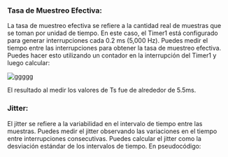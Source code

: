 
### Tasa de Muestreo Efectiva:

La tasa de muestreo efectiva se refiere a la cantidad real de muestras que se toman por unidad de tiempo. En este caso, el Timer1 está configurado para generar interrupciones cada 0.2 ms (5,000 Hz). Puedes medir el tiempo entre las interrupciones para obtener la tasa de muestreo efectiva. Puedes hacer esto utilizando un contador en la interrupción del Timer1 y luego calcular:


![ggggg](https://github.com/stevenag1999/Lab3_Taller_ITCR/assets/92649989/7bf5956c-cd9b-4c25-90c7-43d6bc859633)


El resultado al medir los valores de Ts fue de alrededor de 5.5ms.

### Jitter:

El jitter se refiere a la variabilidad en el intervalo de tiempo entre las muestras. Puedes medir el jitter observando las variaciones en el tiempo entre interrupciones consecutivas. Puedes calcular el jitter como la desviación estándar de los intervalos de tiempo. En pseudocódigo:



